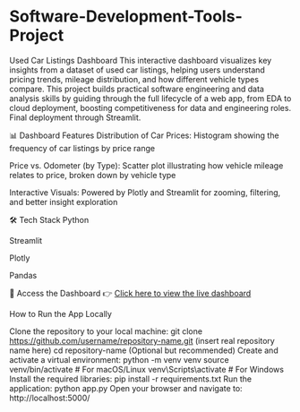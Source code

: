 # Software-Development-Tools-Project


Used Car Listings Dashboard
This interactive dashboard visualizes key insights from a dataset of used car listings, helping users understand pricing trends, mileage distribution, and how different vehicle types compare.
This project builds practical software engineering and data analysis skills by 
guiding through the full lifecycle of a web app, from EDA to cloud deployment, 
boosting competitiveness for data and engineering roles.
Final deployment through Streamlit.


📊 Dashboard Features
Distribution of Car Prices: Histogram showing the frequency of car listings by price range

Price vs. Odometer (by Type): Scatter plot illustrating how vehicle mileage relates to price, broken down by vehicle type

Interactive Visuals: Powered by Plotly and Streamlit for zooming, filtering, and better insight exploration

🛠️ Tech Stack
Python

Streamlit

Plotly

Pandas

📎 Access the Dashboard
👉 [Click here to view the live dashboard](https://car-dashboard-software-development-tools.onrender.com)


How to Run the App Locally

Clone the repository to your local machine:
git clone https://github.com/username/repository-name.git (insert real repository name here)
cd repository-name
(Optional but recommended) Create and activate a virtual environment:
python -m venv venv
source venv/bin/activate    # For macOS/Linux
venv\Scripts\activate       # For Windows
Install the required libraries:
pip install -r requirements.txt
Run the application:
python app.py
Open your browser and navigate to:
http://localhost:5000/
